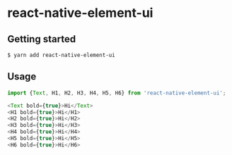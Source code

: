 # react-native-element-ui

## Getting started

`$ yarn add react-native-element-ui`

## Usage
```javascript
import {Text, H1, H2, H3, H4, H5, H6} from 'react-native-element-ui';

<Text bold={true}>Hi</Text>
<H1 bold={true}>Hi</H1>
<H2 bold={true}>Hi</H2>
<H3 bold={true}>Hi</H3>
<H4 bold={true}>Hi</H4>
<H5 bold={true}>Hi</H5>
<H6 bold={true}>Hi</H6>
```
